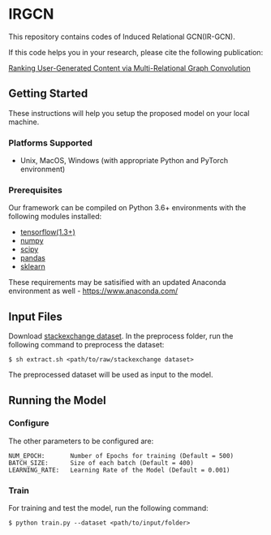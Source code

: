 # IRGCN

This repository contains codes of Induced Relational GCN(IR-GCN).

If this code helps you in your research, please cite the following publication: 

[Ranking User-Generated Content via Multi-Relational Graph Convolution](https://dl.acm.org/doi/abs/10.1145/3404835.3462857)



## Getting Started

These instructions will help you setup the proposed model on your local machine.

### Platforms Supported

- Unix, MacOS, Windows (with appropriate Python and PyTorch environment)

### Prerequisites
Our framework can be compiled on Python 3.6+ environments with the following modules installed:
- [tensorflow(1.3+)](https://www.tensorflow.org/)
- [numpy](http://www.numpy.org/)
- [scipy](https://www.scipy.org/)
- [pandas](https://pandas.pydata.org/)
- [sklearn](https://scikit-learn.org)

These requirements may be satisified with an updated Anaconda environment as well - https://www.anaconda.com/

## Input Files

Download [stackexchange dataset](https://archive.org/download/stackexchange). In the preprocess folder, run the following command to preprocess the dataset:

```
$ sh extract.sh <path/to/raw/stackexchange dataset>

```
The preprocessed dataset will be used as input to the model.

## Running the Model

### Configure

The other parameters to be configured are:

```
NUM_EPOCH:       Number of Epochs for training (Default = 500)
BATCH_SIZE:      Size of each batch (Default = 400)
LEARNING_RATE:   Learning Rate of the Model (Default = 0.001)
```

### Train

For training and test the model, run the following command: 

```
$ python train.py --dataset <path/to/input/folder>
```

